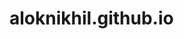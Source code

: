 # aloknikhil.github.io
<!DOCTYPE html>
<html lang="en">
  <head>
    <meta charset="utf-8" />
    <meta name="viewport" content="width=device-width, initial-scale=1.0" />
    <title>Example</title>
    <script src="https://cdn-tailwindcss.vercel.app/"></script>
    <script>
      tailwind.config = {
        theme: {
          extend: {
            colors: {
              tomato: 'tomato',
            },
          },
        },
      }
        
      
      
    </script>
  </head>
  <body>
   
   
    

    
    
    
    
    
    
    
    
    
    

    
    
   
   
<header class="text-gray-600 body-font">
  <div class="container mx-auto flex flex-wrap p-5 flex-col md:flex-row items-center">
    <a class="flex title-font font-medium items-center text-gray-900 mb-4 md:mb-0">
      <svg xmlns="http://www.w3.org/2000/svg" fill="none" stroke="currentColor" stroke-linecap="round" stroke-linejoin="round" stroke-width="2" class="w-10 h-10 text-white p-2 bg-indigo-500 rounded-full" viewBox="0 0 24 24">
        <path d="M12 2L2 7l10 5 10-5-10-5zM2 17l10 5 10-5M2 12l10 5 10-5"></path>
      </svg>
      <span class="ml-3 text-xl">Alok Industry</span>
    </a>
    <nav class="md:mr-auto md:ml-4 md:py-1 md:pl-4 md:border-l md:border-gray-400	flex flex-wrap items-center text-base justify-center">
      <a href='https://school.careers360.com/schools/saint-augustine-high-school-hazaribagh' class="mr-5 hover:text-gray-900">Home </a>
      <a href='http://www.thelearningpoint.net/home/school-listings/cbse-32/Saint-Augustine-High-School-SHAILESH-SAH--FRIENDS-COLONY--PUGMIL-ROAD--HAZARIBAG-JHARKNAND-3430250' class="mr-5 hover:text-gray-900">About </a>
      <a  class="mr-5 hover:text-gray-900">Contact</a>
      <a class="mr-5 hover:text-gray-900"> Address </a>
    </nav>
    <button  class="inline-flex items-center bg-gray-100 border-0 py-1 px-3 focus:outline-none hover:bg-gray-200 rounded text-base mt-4 md:mt-0"> <a href='https://school.careers360.com/schools/saint-augustine-high-school-hazaribagh' </a> Enroll Now
      <svg fill="none" stroke="currentColor" stroke-linecap="round" stroke-linejoin="round" stroke-width="2" class="w-4 h-4 ml-1" viewBox="0 0 24 24">
        <path d="M5 12h14M12 5l7 7-7 7"></path>
      </svg>
    </button>
  </div>
</header>

<hr />
<hr color="gold" />

<section class="text-gray-600 body-font">
  <div class="container mx-auto flex px-5 py-24 md:flex-row flex-col items-center">
    <div class="lg:flex-grow md:w-1/2 lg:pr-24 md:pr-16 flex flex-col md:items-start md:text-left mb-16 md:mb-0 items-center text-center">
      <h1 class="title-font sm:text-4xl text-3xl mb-4 font-medium text-gray-900">Welcome world
        <br class="hidden lg:inline-block"> And also My Friend's
      </h1>
      <p class="mb-8 leading-relaxed"> Science is all around us, from the farthest star in the universe to the smallest atom under our feet. The science encyclopaedia brings of fresh and engaging approach to all aspects of the subject, while a section of practical activities and experiments make the application of science fun and accessible </p>
      <div class="flex justify-center">
        <button class="inline-flex text-white bg-indigo-500 border-0 py-2 px-6 focus:outline-none hover:bg-indigo-600 rounded text-lg"></button>
        <button class="ml-4 inline-flex text-gray-700 bg-gray-100 border-0 py-2 px-6 focus:outline-none hover:bg-gray-200 rounded text-lg">Enroll Now</button>
      </div>
    </div>
    <div class="lg:max-w-lg lg:w-full md:w-1/2 w-5/6">
      <img class="object-cover object-center rounded" alt="hero" src="https://source.unsplash.com/720x600/?nature,water">
    </div>
  </div>
</section>


<hr />
<hr color="gold" />


<section class="text-gray-600 body-font">
  <div class="container px-5 py-24 mx-auto">
    <div class="flex flex-col text-center w-full mb-20">
      <h1 class="sm:text-3xl text-2xl font-medium title-font mb-4 text-gray-900">S.t Augustine High School</h1>
      <p class="lg:w-2/3 mx-auto leading-relaxed text-base"> “The most important day of a person’s education is the first day of school, not Graduation Day.” </p>
    </div>
    <div class="flex flex-wrap -m-4 text-center">
      <div class="p-4 md:w-1/4 sm:w-1/2 w-full">
        <div class="border-2 border-gray-200 px-4 py-6 rounded-lg">
          <svg fill="none" stroke="currentColor" stroke-linecap="round" stroke-linejoin="round" stroke-width="2" class="text-indigo-500 w-12 h-12 mb-3 inline-block" viewBox="0 0 24 24">
            <path d="M8 17l4 4 4-4m-4-5v9"></path>
            <path d="M20.88 18.09A5 5 0 0018 9h-1.26A8 8 0 103 16.29"></path>
          </svg>
          <h2 class="title-font font-medium text-3xl text-gray-900">2.7K</h2>
          <p class="leading-relaxed">Downloads</p>
        </div>
      </div>
      <div class="p-4 md:w-1/4 sm:w-1/2 w-full">
        <div class="border-2 border-gray-200 px-4 py-6 rounded-lg">
          <svg fill="none" stroke="currentColor" stroke-linecap="round" stroke-linejoin="round" stroke-width="2" class="text-indigo-500 w-12 h-12 mb-3 inline-block" viewBox="0 0 24 24">
            <path d="M17 21v-2a4 4 0 00-4-4H5a4 4 0 00-4 4v2"></path>
            <circle cx="9" cy="7" r="4"></circle>
            <path d="M23 21v-2a4 4 0 00-3-3.87m-4-12a4 4 0 010 7.75"></path>
          </svg>
          <h2 class="title-font font-medium text-3xl text-gray-900">1.3K</h2>
          <p class="leading-relaxed">Users</p>
        </div>
      </div>
      <div class="p-4 md:w-1/4 sm:w-1/2 w-full">
        <div class="border-2 border-gray-200 px-4 py-6 rounded-lg">
          <svg fill="none" stroke="currentColor" stroke-linecap="round" stroke-linejoin="round" stroke-width="2" class="text-indigo-500 w-12 h-12 mb-3 inline-block" viewBox="0 0 24 24">
            <path d="M3 18v-6a9 9 0 0118 0v6"></path>
            <path d="M21 19a2 2 0 01-2 2h-1a2 2 0 01-2-2v-3a2 2 0 012-2h3zM3 19a2 2 0 002 2h1a2 2 0 002-2v-3a2 2 0 00-2-2H3z"></path>
          </svg>
          <h2 class="title-font font-medium text-3xl text-gray-900">74</h2>
          <p class="leading-relaxed">Files</p>
        </div>
      </div>
      <div class="p-4 md:w-1/4 sm:w-1/2 w-full">
        <div class="border-2 border-gray-200 px-4 py-6 rounded-lg">
          <svg fill="none" stroke="currentColor" stroke-linecap="round" stroke-linejoin="round" stroke-width="2" class="text-indigo-500 w-12 h-12 mb-3 inline-block" viewBox="0 0 24 24">
            <path d="M12 22s8-4 8-10V5l-8-3-8 3v7c0 6 8 10 8 10z"></path>
          </svg>
          <h2 class="title-font font-medium text-3xl text-gray-900">46</h2>
          <p class="leading-relaxed">Places</p>
        </div>
      </div>
    </div>
  </div>
</section>

<hr />
<hr color="gold" />


<section class="text-gray-600 body-font">
  <div class="container px-5 py-24 mx-auto flex flex-col">
    <div class="lg:w-4/6 mx-auto">
      <div class="rounded-lg h-64 overflow-hidden">
        <img alt="content" class="object-cover object-center h-full w-full" src="https://source.unsplash.com/1600x900/?star,solar system">
      </div>
      <div class="flex flex-col sm:flex-row mt-10">
        <div class="sm:w-1/3 text-center sm:pr-8 sm:py-8">
          <div class="w-20 h-20 rounded-full inline-flex items-center justify-center bg-gray-200 text-gray-400">
            <svg fill="none" stroke="currentColor" stroke-linecap="round" stroke-linejoin="round" stroke-width="2" class="w-10 h-10" viewBox="0 0 24 24">
              <path d="M20 21v-2a4 4 0 00-4-4H8a4 4 0 00-4 4v2"></path>
              <circle cx="12" cy="9" r="4"></circle>
            </svg>
          </div>
          <div class="flex flex-col items-center text-center justify-center">
            <h2 class="font-medium title-font mt-4 text-gray-900 text-lg">Phoebe Caulfield</h2>
            <div class="w-12 h-1 bg-indigo-500 rounded mt-2 mb-4"></div>
            <p class="text-base">Raclette knausgaard hella meggs normcore williamsburg enamel pin sartorial venmo tbh hot chicken gentrify portland.</p>
          </div>
        </div>
        <div class="sm:w-2/3 sm:pl-8 sm:py-8 sm:border-l border-gray-200 sm:border-t-0 border-t mt-4 pt-4 sm:mt-0 text-center sm:text-left">
          <p class="leading-relaxed text-lg mb-4">Meggings portland fingerstache lyft, post-ironic fixie man bun banh mi umami everyday carry hexagon locavore direct trade art party. Locavore small batch listicle gastropub farm-to-table lumbersexual salvia messenger bag. Coloring book flannel truffaut craft beer drinking vinegar sartorial, disrupt fashion axe normcore meh butcher. Portland 90's scenester vexillologist forage post-ironic asymmetrical, chartreuse disrupt butcher paleo intelligentsia pabst before they sold out four loko. 3 wolf moon brooklyn.</p>
          <a href=' https://learnmorepro.com/' class="text-indigo-500 inline-flex items-center"> Learn more
            <svg fill="none" stroke="currentColor" stroke-linecap="round" stroke-linejoin="round" stroke-width="2" class="w-4 h-4 ml-2" viewBox="0 0 24 24">
              <path d="M5 12h14M12 5l7 7-7 7"></path>
            </svg>
          </a>
        </div>
      </div>
    </div>
  </div>
</section>

<section class="text-gray-600 body-font">
  <div class="container px-5 py-24 mx-auto">
    <div class="flex flex-col text-center w-full mb-12">
      <h1 class="sm:text-3xl text-2xl font-medium title-font mb-4 text-gray-900">Master Cleanse Reliac Heirloom</h1>
      <p class="lg:w-2/3 mx-auto leading-relaxed text-base">Whatever cardigan tote bag tumblr hexagon brooklyn asymmetrical gentrify, subway tile poke farm-to-table. Franzen you probably haven't heard of them man bun deep.</p>
    </div>
    <div class="flex lg:w-2/3 w-full sm:flex-row flex-col mx-auto px-8 sm:space-x-4 sm:space-y-0 space-y-4 sm:px-0 items-end">
      <div class="relative flex-grow w-full">
        <label for="full-name" class="leading-7 text-sm text-gray-600">Full Name</label>
        <input type="text" id="full-name" name="full-name" class="w-full bg-gray-100 bg-opacity-50 rounded border border-gray-300 focus:border-indigo-500 focus:bg-transparent focus:ring-2 focus:ring-indigo-200 text-base outline-none text-gray-700 py-1 px-3 leading-8 transition-colors duration-200 ease-in-out">
      </div>
      <div class="relative flex-grow w-full">
        <label for="email" class="leading-7 text-sm text-gray-600">Email</label>
        <input type="email" id="email" name="email" class="w-full bg-gray-100 bg-opacity-50 rounded border border-gray-300 focus:border-indigo-500 focus:bg-transparent focus:ring-2 focus:ring-indigo-200 text-base outline-none text-gray-700 py-1 px-3 leading-8 transition-colors duration-200 ease-in-out">
      </div>
      <button href='https://www.shutterfly.com/ideas/school-quotes/' class="text-white bg-indigo-500 border-0 py-2 px-8 focus:outline-none hover:bg-indigo-600 rounded text-lg">Submit</button>
    </div>
  </div>
</section>

<hr />
<hr color="gold" />
<br> 
  <h1> Otherwise Use This </h1>

<br>
<br>
<form name="contact" method="POST" data-netlify="true">

       <label for="name">Enter name</label> 
        <br> <input type="Enter name" id="Enter name" name="Enter name" class="w-full bg-gray-100 bg-opacity-50 rounded border border-gray-300 focus:border-indigo-500 focus:bg-transparent focus:ring-2 focus:ring-indigo-200 text-base outline-none text-gray-700 py-1 px-3 leading-8 transition-colors duration-200 ease-in-out">
<hr />
           <br> <label for="pass">Enter Password</label> 
          <br> <input type="Password" id="pass" name="pass" class="w-full bg-gray-100 bg-opacity-50 rounded border border-gray-300 focus:border-indigo-500 focus:bg-transparent focus:ring-2 focus:ring-indigo-200 text-base outline-none text-gray-700 py-1 px-3 leading-8 transition-colors duration-200 ease-in-out">
<hr />
        <button href='https://www.shutterfly.com/ideas/school-quotes/' class="text-white bg-indigo-500 border-0 py-2 px-8 focus:outline-none hover:bg-indigo-600 rounded text-lg">Submit</button>

</form>





<footer class="text-gray-600 body-font">
  <div class="container px-5 py-8 mx-auto flex items-center sm:flex-row flex-col">
    <a class="flex title-font font-medium items-center md:justify-start justify-center text-gray-900">
      <svg xmlns="http://www.w3.org/2000/svg" fill="none" stroke="currentColor" stroke-linecap="round" stroke-linejoin="round" stroke-width="2" class="w-10 h-10 text-white p-2 bg-indigo-500 rounded-full" viewBox="0 0 24 24">
        <path d="M12 2L2 7l10 5 10-5-10-5zM2 17l10 5 10-5M2 12l10 5 10-5"></path>
      </svg>
      <span class="ml-3 text-xl">Alok Industry</span>
    </a>
    <p class="text-sm text-gray-500 sm:ml-4 sm:pl-4 sm:border-l-2 sm:border-gray-200 sm:py-2 sm:mt-0 mt-4">© 2021 Alok Industry —
      <a href="https://twitter.com/knyttneve" class="text-gray-600 ml-1" rel="noopener noreferrer" target="_blank">@knyttneve</a>
    </p>
    <span class="inline-flex sm:ml-auto sm:mt-0 mt-4 justify-center sm:justify-start">
      <a class="text-gray-500">
        <svg fill="currentColor" stroke-linecap="round" stroke-linejoin="round" stroke-width="2" class="w-5 h-5" viewBox="0 0 24 24">
          <path d="M18 2h-3a5 5 0 00-5 5v3H7v4h3v8h4v-8h3l1-4h-4V7a1 1 0 011-1h3z"></path>
        </svg>
      </a>
      <a class="ml-3 text-gray-500">
        <svg fill="currentColor" stroke-linecap="round" stroke-linejoin="round" stroke-width="2" class="w-5 h-5" viewBox="0 0 24 24">
          <path d="M23 3a10.9 10.9 0 01-3.14 1.53 4.48 4.48 0 00-7.86 3v1A10.66 10.66 0 013 4s-4 9 5 13a11.64 11.64 0 01-7 2c9 5 20 0 20-11.5a4.5 4.5 0 00-.08-.83A7.72 7.72 0 0023 3z"></path>
        </svg>
      </a>
      <a class="ml-3 text-gray-500">
        <svg fill="none" stroke="currentColor" stroke-linecap="round" stroke-linejoin="round" stroke-width="2" class="w-5 h-5" viewBox="0 0 24 24">
          <rect width="20" height="20" x="2" y="2" rx="5" ry="5"></rect>
          <path d="M16 11.37A4 4 0 1112.63 8 4 4 0 0116 11.37zm1.5-4.87h.01"></path>
        </svg>
      </a>
      <a class="ml-3 text-gray-500">
        <svg fill="currentColor" stroke="currentColor" stroke-linecap="round" stroke-linejoin="round" stroke-width="0" class="w-5 h-5" viewBox="0 0 24 24">
          <path stroke="none" d="M16 8a6 6 0 016 6v7h-4v-7a2 2 0 00-2-2 2 2 0 00-2 2v7h-4v-7a6 6 0 016-6zM2 9h4v12H2z"></path>
          <circle cx="4" cy="4" r="2" stroke="none"></circle>
        </svg>
      </a>
    </span>
  </div>
</footer>



<section class="text-gray-600 body-font">
  <div class="container px-5 py-24 mx-auto flex items-center md:flex-row flex-col">
    <div class="flex flex-col md:pr-10 md:mb-0 mb-6 pr-0 w-full md:w-auto md:text-left text-center">
      <h2 class="text-xs text-indigo-500 tracking-widest font-medium title-font mb-1">ROOF PARTY POLAROID</h2>
      <h1 class="md:text-3xl text-2xl font-medium title-font text-gray-900">My favourite game</h1>
    </div>
    <div class="flex md:ml-auto md:mr-0 mx-auto items-center flex-shrink-0 space-x-4">
      <button class="bg-gray-100 inline-flex py-3 px-5 rounded-lg items-center hover:bg-gray-200 focus:outline-none">
        <svg xmlns="http://www.w3.org/2000/svg" fill="currentColor" class="w-6 h-6" viewBox="0 0 512 512">
          <path d="M99.617 8.057a50.191 50.191 0 00-38.815-6.713l230.932 230.933 74.846-74.846L99.617 8.057zM32.139 20.116c-6.441 8.563-10.148 19.077-10.148 30.199v411.358c0 11.123 3.708 21.636 10.148 30.199l235.877-235.877L32.139 20.116zM464.261 212.087l-67.266-37.637-81.544 81.544 81.548 81.548 67.273-37.64c16.117-9.03 25.738-25.442 25.738-43.908s-9.621-34.877-25.749-43.907zM291.733 279.711L60.815 510.629c3.786.891 7.639 1.371 11.492 1.371a50.275 50.275 0 0027.31-8.07l266.965-149.372-74.849-74.847z"></path>
        </svg>
        <span class="ml-4 flex items-start flex-col leading-none">
          <span class="text-xs text-gray-600 mb-1">GET IT ON</span>    <span  class="mr-5 hover:text-gray-900"> Google Play</span>
        </span>
      </button>
      <button class="bg-gray-100 inline-flex py-3 px-5 rounded-lg items-center hover:bg-gray-200 focus:outline-none">
        <svg xmlns="http://www.w3.org/2000/svg" fill="currentColor" class="w-6 h-6" viewBox="0 0 305 305">
          <path d="M40.74 112.12c-25.79 44.74-9.4 112.65 19.12 153.82C74.09 286.52 88.5 305 108.24 305c.37 0 .74 0 1.13-.02 9.27-.37 15.97-3.23 22.45-5.99 7.27-3.1 14.8-6.3 26.6-6.3 11.22 0 18.39 3.1 25.31 6.1 6.83 2.95 13.87 6 24.26 5.81 22.23-.41 35.88-20.35 47.92-37.94a168.18 168.18 0 0021-43l.09-.28a2.5 2.5 0 00-1.33-3.06l-.18-.08c-3.92-1.6-38.26-16.84-38.62-58.36-.34-33.74 25.76-51.6 31-54.84l.24-.15a2.5 2.5 0 00.7-3.51c-18-26.37-45.62-30.34-56.73-30.82a50.04 50.04 0 00-4.95-.24c-13.06 0-25.56 4.93-35.61 8.9-6.94 2.73-12.93 5.09-17.06 5.09-4.64 0-10.67-2.4-17.65-5.16-9.33-3.7-19.9-7.9-31.1-7.9l-.79.01c-26.03.38-50.62 15.27-64.18 38.86z"></path>
          <path d="M212.1 0c-15.76.64-34.67 10.35-45.97 23.58-9.6 11.13-19 29.68-16.52 48.38a2.5 2.5 0 002.29 2.17c1.06.08 2.15.12 3.23.12 15.41 0 32.04-8.52 43.4-22.25 11.94-14.5 17.99-33.1 16.16-49.77A2.52 2.52 0 00212.1 0z"></path>
        </svg>
        <span class="ml-4 flex items-start flex-col leading-none">
          <span class="text-xs text-gray-600 mb-1">Download on the</span>
          <span class="title-font font-medium">App Store</span>
        </span>
      </button>
    </div>
  </div>
</section>


</body>
</head>
</html>
  


  -    <span class="title-font font-medium">App Store</span>
        </span>
      </button>
    </div>
  </div>
</section>








</body>
</head>
</html>
 

